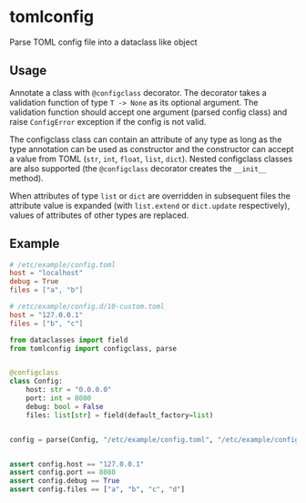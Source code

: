 # tomlconfig

Parse TOML config file into a dataclass like object

## Usage

Annotate a class with `@configclass` decorator.
The decorator takes a validation function of type `T -> None` as its optional
argument.
The validation function should accept one argument (parsed config class) and
raise `ConfigError` exception if the config is not valid.

The configclass class can contain an attribute of any type as long as the type
annotation can be used as constructor and the constructor can accept a value
from TOML (`str`, `int`, `float`, `list`, `dict`).
Nested configclass classes are also supported (the `@configclass` decorator
creates the `__init__` method).

When attributes of type `list` or `dict` are overridden in subsequent files the
attribute value is expanded (with `list.extend` or `dict.update` respectively),
values of attributes of other types are replaced.

## Example

```toml
# /etc/example/config.toml
host = "localhost"
debug = True
files = ["a", "b"]
```

```toml
# /etc/example/config.d/10-custom.toml
host = "127.0.0.1"
files = ["b", "c"]
```

```python
from dataclasses import field
from tomlconfig import configclass, parse


@configclass
class Config:
    host: str = "0.0.0.0"
    port: int = 8080
    debug: bool = False
    files: list[str] = field(default_factory=list)


config = parse(Config, "/etc/example/config.toml", "/etc/example/config.d")


assert config.host == "127.0.0.1"
assert config.port == 8080
assert config.debug == True
assert config.files == ["a", "b", "c", "d"]
```
